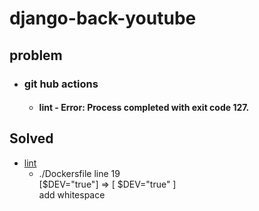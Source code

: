# django-back-youtube

## problem

- ### git hub actions
    - #### lint - Error: Process completed with exit code 127.

## Solved

- [lint](#lint---error-process-completed-with-exit-code-127)
    - ./Dockersfile line 19  
    [$DEV="true"] => [ $DEV="true" ]  
    add whitespace